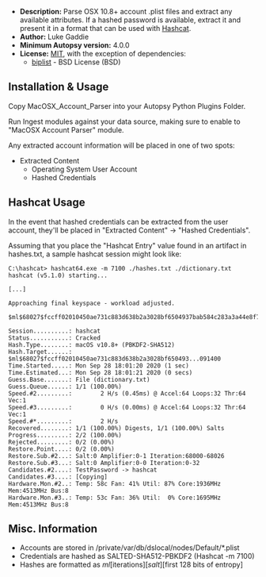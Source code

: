 - __Description:__ Parse OSX 10.8+ account .plist files and extract any available attributes. If a hashed password is available, 
extract it and present it in a format that can be used with [Hashcat](https://hashcat.net/).
- __Author:__ Luke Gaddie
- __Minimum Autopsy version:__ 4.0.0
- __License:__ [MIT](https://opensource.org/licenses/MIT), with the exception of dependencies: 
    - [biplist](https://pypi.org/project/biplist/) - BSD License (BSD)

## Installation & Usage
Copy MacOSX_Account_Parser into your Autopsy Python Plugins Folder.

Run Ingest modules against your data source, making sure to enable to "MacOSX Account Parser" module.

Any extracted account information will be placed in one of two spots: 

- Extracted Content
    - Operating System User Account
    - Hashed Credentials

## Hashcat Usage

In the event that hashed credentials can be extracted from the user account, they'll be placed in "Extracted Content" ->
"Hashed Credentials".

Assuming that you place the "Hashcat Entry" value found in an artifact in hashes.txt, a sample hashcat session might look like: 

```
C:\hashcat> hashcat64.exe -m 7100 ./hashes.txt ./dictionary.txt
hashcat (v5.1.0) starting...

[...]

Approaching final keyspace - workload adjusted.

$ml$68027$fccff02010450ae731c883d638b2a3028bf6504937bab584c283a3a44e8f7ad8$e945d8df4ca67261ff45b07a71e5d695816c53532b42988ae1e91268e869c877ef0186a4b2bdaa75d4b316d03274f5b453ee1c5fef067638041fc696fd091400:TestPassword

Session..........: hashcat
Status...........: Cracked
Hash.Type........: macOS v10.8+ (PBKDF2-SHA512)
Hash.Target......: $ml$68027$fccff02010450ae731c883d638b2a3028bf650493...091400
Time.Started.....: Mon Sep 28 18:01:20 2020 (1 sec)
Time.Estimated...: Mon Sep 28 18:01:21 2020 (0 secs)
Guess.Base.......: File (dictionary.txt)
Guess.Queue......: 1/1 (100.00%)
Speed.#2.........:        2 H/s (0.45ms) @ Accel:64 Loops:32 Thr:64 Vec:1
Speed.#3.........:        0 H/s (0.00ms) @ Accel:64 Loops:32 Thr:64 Vec:1
Speed.#*.........:        2 H/s
Recovered........: 1/1 (100.00%) Digests, 1/1 (100.00%) Salts
Progress.........: 2/2 (100.00%)
Rejected.........: 0/2 (0.00%)
Restore.Point....: 0/2 (0.00%)
Restore.Sub.#2...: Salt:0 Amplifier:0-1 Iteration:68000-68026
Restore.Sub.#3...: Salt:0 Amplifier:0-0 Iteration:0-32
Candidates.#2....: TestPassword -> hashcat
Candidates.#3....: [Copying]
Hardware.Mon.#2..: Temp: 58c Fan: 41% Util: 87% Core:1936MHz Mem:4513MHz Bus:8
Hardware.Mon.#3..: Temp: 53c Fan: 36% Util:  0% Core:1695MHz Mem:4513MHz Bus:8

``` 

## Misc. Information

* Accounts are stored in /private/var/db/dslocal/nodes/Default/*.plist
* Credentials are hashed as SALTED-SHA512-PBKDF2 (Hashcat -m 7100)
* Hashes are formatted as $ml$[iterations]$[salt]$[first 128 bits of entropy]